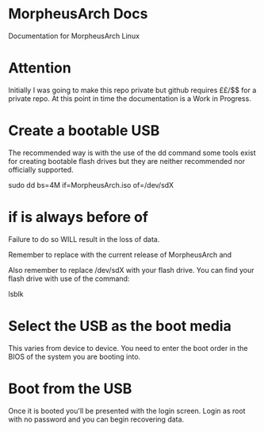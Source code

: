 # MorpheusArch Docs
Documentation for MorpheusArch Linux
# Attention
Initially I was going to make this repo private but github requires ££/$$ for a private repo. At this point in time the documentation is a Work in Progress.

# Create a bootable USB 

The recommended way is with the use of the dd command some tools exist for creating bootable flash drives but they are neither recommended nor officially supported. 

 sudo dd bs=4M if=MorpheusArch.iso of=/dev/sdX

# if is always before of

Failure to do so WILL result in the loss of data.

Remember to replace <MorpheusArch> with the current release of MorpheusArch and 
 
Also remember to replace /dev/sdX with your flash drive. You can find your flash drive with use of the command:
  
lsblk
  
# Select the USB as the boot media

This varies from device to device. You need to enter the boot order in the BIOS of the system you are booting into.

# Boot from the USB

Once it is booted you'll be presented with the login screen. Login as root with no password and you can begin recovering data.
